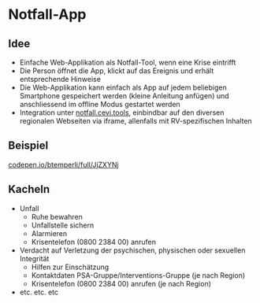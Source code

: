 # Notfall-App


## Idee

- Einfache Web-Applikation als Notfall-Tool, wenn eine Krise eintrifft
- Die Person öffnet die App, klickt auf das Ereignis und erhält entsprechende Hinweise
- Die Web-Applikation kann einfach als App auf jedem beliebigen Smartphone gespeichert werden (kleine Anleitung anfügen) und anschliessend im offline Modus gestartet werden
- Integration unter [notfall.cevi.tools](https://notfall.cevi.tools), einbindbar auf den diversen regionalen Webseiten via iframe, allenfalls mit RV-spezifischen Inhalten

## Beispiel

[codepen.io/btemperli/full/JjZXYNj](https://codepen.io/btemperli/full/JjZXYNj)

## Kacheln

- Unfall
    - Ruhe bewahren
    - Unfallstelle sichern
    - Alarmieren
    - Krisentelefon (0800 2384 00) anrufen
- Verdacht auf Verletzung der psychischen, physischen oder sexuellen Integrität
    - Hilfen zur Einschätzung
    - Kontaktdaten PSA-Gruppe/Interventions-Gruppe (je nach Region)
    - Krisentelefon (0800 2384 00) anrufen (je nach Region)
- etc. etc. etc
